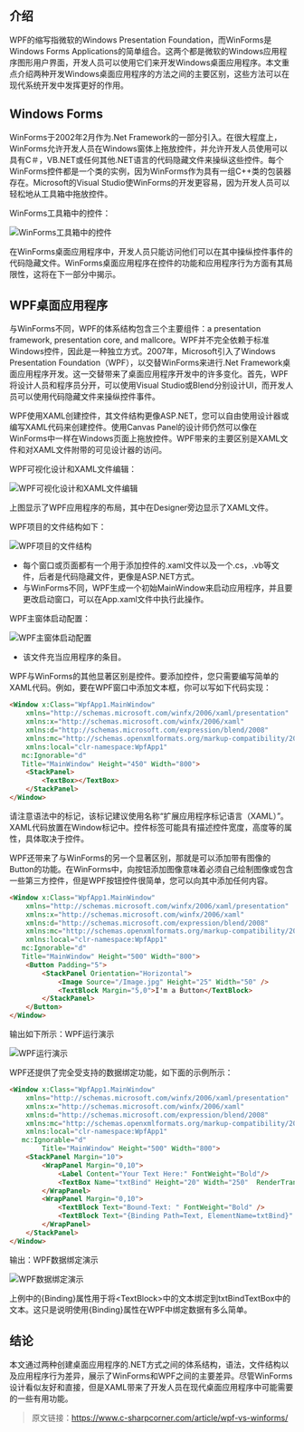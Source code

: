 ## 介绍
 
WPF的缩写指微软的Windows Presentation Foundation，而WinForms是Windows Forms Applications的简单组合。这两个都是微软的Windows应用程序图形用户界面，开发人员可以使用它们来开发Windows桌面应用程序。本文重点介绍两种开发Windows桌面应用程序的方法之间的主要区别，这些方法可以在现代系统开发中发挥更好的作用。
 
## Windows Forms
 
WinForms于2002年2月作为.Net Framework的一部分引入。在很大程度上，WinForms允许开发人员在Windows窗体上拖放控件，并允许开发人员使用可以具有C＃，VB.NET或任何其他.NET语言的代码隐藏文件来操纵这些控件。每个WinForms控件都是一个类的实例，因为WinForms作为具有一组C++类的包装器存在。Microsoft的Visual Studio使WinForms的开发更容易，因为开发人员可以轻松地从工具箱中拖放控件。

WinForms工具箱中的控件：

![WinForms工具箱中的控件](https://img1.lequ.co/2021/04/0601.jpg)

在WinForms桌面应用程序中，开发人员只能访问他们可以在其中操纵控件事件的代码隐藏文件。WinForms桌面应用程序在控件的功能和应用程序行为方面有其局限性，这将在下一部分中揭示。
 
## WPF桌面应用程序
 
与WinForms不同，WPF的体系结构包含三个主要组件：a presentation framework, presentation core, and mallcore。WPF并不完全依赖于标准Windows控件，因此是一种独立方式。2007年，Microsoft引入了Windows Presentation Foundation（WPF），以交替WinForms来进行.Net Framework桌面应用程序开发。这一交替带来了桌面应用程序开发中的许多变化。首先，WPF将设计人员和程序员分开，可以使用Visual Studio或Blend分别设计UI，而开发人员可以使用代码隐藏文件来操纵控件事件。
 
WPF使用XAML创建控件，其文件结构更像ASP.NET，您可以自由使用设计器或编写XAML代码来创建控件。使用Canvas Panel的设计师仍然可以像在WinForms中一样在Windows页面上拖放控件。WPF带来的主要区别是XAML文件和对XAML文件附带的可见设计器的访问。

WPF可视化设计和XAML文件编辑：

![WPF可视化设计和XAML文件编辑](https://img1.lequ.co/2021/04/0602.jpg)

上图显示了WPF应用程序的布局，其中在Designer旁边显示了XAML文件。
 
WPF项目的文件结构如下：

![WPF项目的文件结构](https://img1.lequ.co/2021/04/0603.jpg)

- 每个窗口或页面都有一个用于添加控件的.xaml文件以及一个.cs，.vb等文件，后者是代码隐藏文件，更像是ASP.NET方式。
- 与WinForms不同，WPF生成一个初始MainWindow来启动应用程序，并且要更改启动窗口，可以在App.xaml文件中执行此操作。

WPF主窗体启动配置：

![WPF主窗体启动配置](https://img1.lequ.co/2021/04/0604.jpg)

- 该文件充当应用程序的条目。

WPF与WinForms的其他显著区别是控件。要添加控件，您只需要编写简单的XAML代码。例如，要在WPF窗口中添加文本框，你可以写如下代码实现：

```html
<Window x:Class="WpfApp1.MainWindow"  
    xmlns="http://schemas.microsoft.com/winfx/2006/xaml/presentation"  
    xmlns:x="http://schemas.microsoft.com/winfx/2006/xaml"  
    xmlns:d="http://schemas.microsoft.com/expression/blend/2008"  
    xmlns:mc="http://schemas.openxmlformats.org/markup-compatibility/2006"  
    xmlns:local="clr-namespace:WpfApp1"  
   mc:Ignorable="d"  
   Title="MainWindow" Height="450" Width="800">  
    <StackPanel>  
        <TextBox></TextBox>  
    </StackPanel>  
</Window>
```

请注意语法中的标记，该标记建议使用名称“扩展应用程序标记语言（XAML）”。XAML代码放置在Window标记中。控件标签可能具有描述控件宽度，高度等的属性，具体取决于控件。
 
WPF还带来了与WinForms的另一个显著区别，那就是可以添加带有图像的Button的功能。在WinForms中，向按钮添加图像意味着必须自己绘制图像或包含一些第三方控件，但是WPF按钮控件很简单，您可以向其中添加任何内容。

```html
<Window x:Class="WpfApp1.MainWindow"  
    xmlns="http://schemas.microsoft.com/winfx/2006/xaml/presentation"  
    xmlns:x="http://schemas.microsoft.com/winfx/2006/xaml"  
    xmlns:d="http://schemas.microsoft.com/expression/blend/2008"  
    xmlns:mc="http://schemas.openxmlformats.org/markup-compatibility/2006"  
    xmlns:local="clr-namespace:WpfApp1"  
   mc:Ignorable="d"  
   Title="MainWindow" Height="500" Width="800">  
    <Button Padding="5">  
        <StackPanel Orientation="Horizontal">  
            <Image Source="/Image.jpg" Height="25" Width="50" />  
            <TextBlock Margin="5,0">I'm a Button</TextBlock>  
        </StackPanel>  
    </Button>  
</Window>  
```

输出如下所示：WPF运行演示

![WPF运行演示](https://img1.lequ.co/2021/04/0605.jpg)

WPF还提供了完全受支持的数据绑定功能，如下面的示例所示：

```html
<Window x:Class="WpfApp1.MainWindow"  
    xmlns="http://schemas.microsoft.com/winfx/2006/xaml/presentation"  
    xmlns:x="http://schemas.microsoft.com/winfx/2006/xaml"  
    xmlns:d="http://schemas.microsoft.com/expression/blend/2008"  
    xmlns:mc="http://schemas.openxmlformats.org/markup-compatibility/2006"  
    xmlns:local="clr-namespace:WpfApp1"  
   mc:Ignorable="d"  
        Title="MainWindow" Height="500" Width="800">  
    <StackPanel Margin="10">  
        <WrapPanel Margin="0,10">  
            <Label Content="Your Text Here:" FontWeight="Bold"/>  
            <TextBox Name="txtBind" Height="20" Width="250"  RenderTransformOrigin="-2.75,0.587" Margin="59,0,336,0"/>  
        </WrapPanel>  
        <WrapPanel Margin="0,10">  
            <TextBlock Text="Bound-Text: " FontWeight="Bold" />  
            <TextBlock Text="{Binding Path=Text, ElementName=txtBind}" />  
        </WrapPanel>  
    </StackPanel>  
</Window>  
```

输出：WPF数据绑定演示

![WPF数据绑定演示](https://img1.lequ.co/2021/04/0606.jpg)

上例中的{Binding}属性用于将&lt;TextBlock&gt;中的文本绑定到txtBindTextBox中的文本。这只是说明使用{Binding}属性在WPF中绑定数据有多么简单。
 
## 结论
 
本文通过两种创建桌面应用程序的.NET方式之间的体系结构，语法，文件结构以及应用程序行为差异，展示了WinForms和WPF之间的主要差异。尽管WinForms设计看似友好和直接，但是XAML带来了开发人员在现代桌面应用程序中可能需要的一些有用功能。
  
>原文链接：https://www.c-sharpcorner.com/article/wpf-vs-winforms/